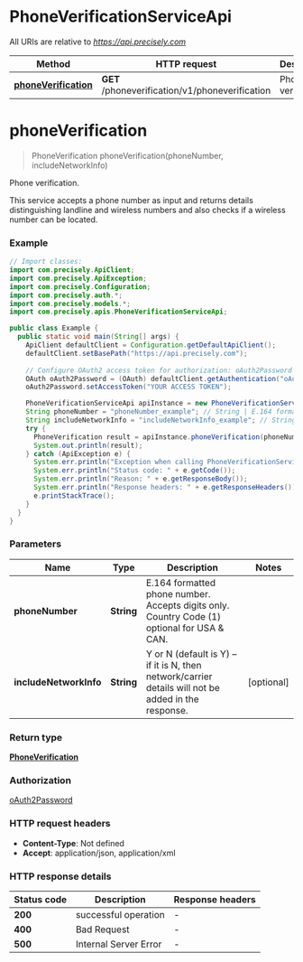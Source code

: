 # PhoneVerificationServiceApi

All URIs are relative to *https://api.precisely.com*

Method | HTTP request | Description
------------- | ------------- | -------------
[**phoneVerification**](PhoneVerificationServiceApi.md#phoneVerification) | **GET** /phoneverification/v1/phoneverification | Phone verification.


<a name="phoneVerification"></a>
# **phoneVerification**
> PhoneVerification phoneVerification(phoneNumber, includeNetworkInfo)

Phone verification.

This service accepts a phone number as input and returns details distinguishing landline and wireless numbers and also checks if a wireless number can be located.

### Example
```java
// Import classes:
import com.precisely.ApiClient;
import com.precisely.ApiException;
import com.precisely.Configuration;
import com.precisely.auth.*;
import com.precisely.models.*;
import com.precisely.apis.PhoneVerificationServiceApi;

public class Example {
  public static void main(String[] args) {
    ApiClient defaultClient = Configuration.getDefaultApiClient();
    defaultClient.setBasePath("https://api.precisely.com");
    
    // Configure OAuth2 access token for authorization: oAuth2Password
    OAuth oAuth2Password = (OAuth) defaultClient.getAuthentication("oAuth2Password");
    oAuth2Password.setAccessToken("YOUR ACCESS TOKEN");

    PhoneVerificationServiceApi apiInstance = new PhoneVerificationServiceApi(defaultClient);
    String phoneNumber = "phoneNumber_example"; // String | E.164 formatted phone number. Accepts digits only. Country Code (1) optional for USA & CAN.
    String includeNetworkInfo = "includeNetworkInfo_example"; // String | Y or N (default is Y) – if it is N, then network/carrier details will not be added in the response.
    try {
      PhoneVerification result = apiInstance.phoneVerification(phoneNumber, includeNetworkInfo);
      System.out.println(result);
    } catch (ApiException e) {
      System.err.println("Exception when calling PhoneVerificationServiceApi#phoneVerification");
      System.err.println("Status code: " + e.getCode());
      System.err.println("Reason: " + e.getResponseBody());
      System.err.println("Response headers: " + e.getResponseHeaders());
      e.printStackTrace();
    }
  }
}
```

### Parameters

Name | Type | Description  | Notes
------------- | ------------- | ------------- | -------------
 **phoneNumber** | **String**| E.164 formatted phone number. Accepts digits only. Country Code (1) optional for USA &amp; CAN. |
 **includeNetworkInfo** | **String**| Y or N (default is Y) – if it is N, then network/carrier details will not be added in the response. | [optional]

### Return type

[**PhoneVerification**](PhoneVerification.md)

### Authorization

[oAuth2Password](../README.md#oAuth2Password)

### HTTP request headers

 - **Content-Type**: Not defined
 - **Accept**: application/json, application/xml

### HTTP response details
| Status code | Description | Response headers |
|-------------|-------------|------------------|
**200** | successful operation |  -  |
**400** | Bad Request |  -  |
**500** | Internal Server Error |  -  |

